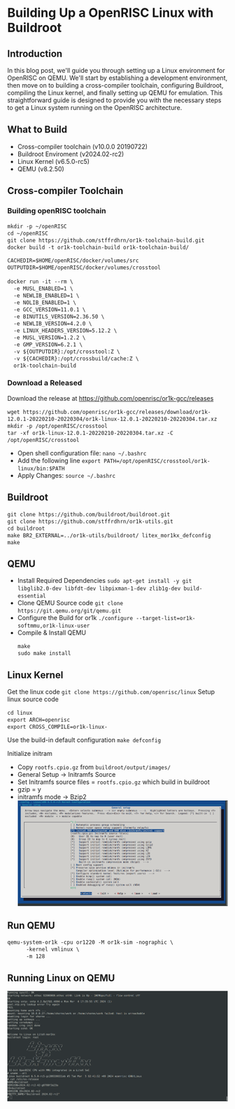# Building Up a OpenRISC Linux with Buildroot
## Introduction
In this blog post, we'll guide you through setting up a Linux environment for OpenRISC on QEMU. We'll start by establishing a development environment, then move on to building a cross-compiler toolchain, configuring Buildroot, compiling the Linux kernel, and finally setting up QEMU for emulation. This straightforward guide is designed to provide you with the necessary steps to get a Linux system running on the OpenRISC architecture.
## What to Build
- Cross-compiler toolchain (v10.0.0 20190722)
- Buildroot Enviroment (v2024.02-rc2)
- Linux Kernel (v6.5.0-rc5)
- QEMU (v8.2.50)
## Cross-compiler Toolchain
### Building openRISC toolchain
```
mkdir -p ~/openRISC
cd ~/openRISC
git clone https://github.com/stffrdhrn/or1k-toolchain-build.git
docker build -t or1k-toolchain-build or1k-toolchain-build/
```
```
CACHEDIR=$HOME/openRISC/docker/volumes/src
OUTPUTDIR=$HOME/openRISC/docker/volumes/crosstool

docker run -it --rm \
  -e MUSL_ENABLED=1 \
  -e NEWLIB_ENABLED=1 \
  -e NOLIB_ENABLED=1 \
  -e GCC_VERSION=11.0.1 \
  -e BINUTILS_VERSION=2.36.50 \
  -e NEWLIB_VERSION=4.2.0 \
  -e LINUX_HEADERS_VERSION=5.12.2 \
  -e MUSL_VERSION=1.2.2 \
  -e GMP_VERSION=6.2.1 \
  -v ${OUTPUTDIR}:/opt/crosstool:Z \
  -v ${CACHEDIR}:/opt/crossbuild/cache:Z \
  or1k-toolchain-build
```
### Download a Released
Download the release at https://github.com/openrisc/or1k-gcc/releases
```
wget https://github.com/openrisc/or1k-gcc/releases/download/or1k-12.0.1-20220210-20220304/or1k-linux-12.0.1-20220210-20220304.tar.xz
mkdir -p /opt/openRISC/crosstool
tar -xf or1k-linux-12.0.1-20220210-20220304.tar.xz -C /opt/openRISC/crosstool
```
- Open shell configuration file: `nano ~/.bashrc`
- Add the following line
`export PATH=/opt/openRISC/crosstool/or1k-linux/bin:$PATH `
- Apply Changes:
`source ~/.bashrc`
## Buildroot
```
git clone https://github.com/buildroot/buildroot.git
git clone https://github.com/stffrdhrn/or1k-utils.git
cd buildroot
make BR2_EXTERNAL=../or1k-utils/buildroot/ litex_mor1kx_defconfig
make
```
## QEMU
- Install Required Dependencies
  `sudo apt-get install -y git libglib2.0-dev libfdt-dev libpixman-1-dev zlib1g-dev build-essential`
- Clone QEMU Source code
  `git clone https://git.qemu.org/git/qemu.git`
- Configure the Build for or1k
  `./configure --target-list=or1k-softmmu,or1k-linux-user`
- Compile & Install QEMU
    ```
    make
    sudo make install
    ```
## Linux Kernel
Get the linux code
`git clone https://github.com/openrisc/linux`
Setup linux source code
```
cd linux
export ARCH=openrisc
export CROSS_COMPILE=or1k-linux-
```
Use the build-in default configuration
`make defconfig`

Initialize initram
- Copy `rootfs.cpio.gz` from `buildroot/output/images/`
- General Setup -> Initramfs Source
- Set Initramfs source files = `rootfs.cpio.gz` which build in buildroot
- gzip = y
- initramfs mode -> Bzip2
![Linux Menuconfig](./images/linux_menuconfig.png)
## Run QEMU
```
qemu-system-or1k -cpu or1220 -M or1k-sim -nographic \
      -kernel vmlinux \
      -m 128
```

## Running Linux on QEMU
![Running Linux](./images/running_linux.png)
